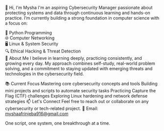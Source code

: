 
👋 Hi, I'm Mysha
I'm an aspiring Cybersecurity Manager passionate about protecting systems and data through continuous learning and hands-on practice. I’m currently building a strong foundation in computer science with a focus on:

🐍 Python Programming<br>
🌐 Computer Networking<br>
🖥️ Linux & System Security<br>
🔍 Ethical Hacking & Threat Detection<br>
🧠 About Me
I believe in learning deeply, practicing consistently, and growing every day. My approach combines self-study, real-world problem solving, and a commitment to staying updated with emerging threats and technologies in the cybersecurity field.

📚 Current Focus
Mastering core cybersecurity concepts and tools
Building mini projects and scripts to automate security tasks
Practicing Capture the Flag (CTF) challenges
Exploring Linux hardening and network defense strategies
📫 Let's Connect
Feel free to reach out or collaborate on any cybersecurity or tech-related project.
📧 Email: myshaafrinjeba916@gmail.com

One script, one system, one breakthrough at a time.
